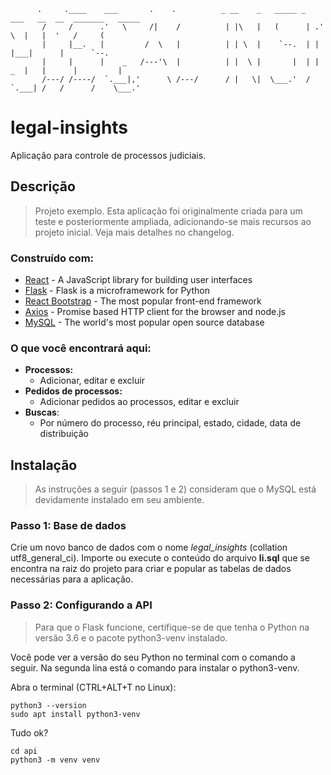 ```
      .     .____    ___       .    .          _ __    _   _____ _   ___   __  __  _______   _____
       /     /      .'   \     /|    /          | |\   |   (      | .'   \  |   |  '   /     (     
       |     |__.   |         /  \   |          | | \  |    `--.  | |       |___|      |      `--. 
       |     |      |    _   /---'\  |          | |  \ |       |  | |    _  |   |      |         | 
       /---/ /----/  `.___|,'      \ /---/      / |   \|  \___.'  /  `.___| /   /      /    \___.' 
```                                                                                             
# legal-insights
Aplicação para controle de processos judiciais.

## Descrição
> Projeto exemplo. Esta aplicação foi originalmente criada para um teste e posteriormente ampliada, adicionando-se mais recursos ao projeto inicial. Veja mais detalhes no changelog.

### Construído com:

* [React](https://reactjs.org/) - A JavaScript library for building user interfaces
* [Flask](http://flask.pocoo.org/) - Flask is a microframework for Python
* [React Bootstrap](https://react-bootstrap.github.io/) - The most popular front-end framework
* [Axios](https://github.com/axios/axios) - Promise based HTTP client for the browser and node.js
* [MySQL](https://www.mysql.com/) -  The world's most popular open source database

### O que você encontrará aqui:
* **Processos:**
  * Adicionar, editar e excluir
* **Pedidos de processos:**
  * Adicionar pedidos ao processos, editar e excluir
* **Buscas**:
  * Por número do processo, réu principal, estado, cidade, data de distribuição

## Instalação
> As instruções a seguir (passos 1 e 2) consideram que o MySQL está devidamente instalado em seu ambiente.
### Passo 1: Base de dados
Crie um novo banco de dados com o nome *legal_insights* (collation utf8_general_ci).
Importe ou execute o conteúdo do arquivo **li.sql** que se encontra na raiz do projeto para criar e popular as tabelas de dados necessárias para a aplicação.
### Passo 2: Configurando a API
> Para que o Flask funcione, certifique-se de que tenha o Python na versão 3.6 e o pacote python3-venv instalado.

Você pode ver a versão do seu Python no terminal com o comando a seguir. Na segunda lina está o comando para instalar o python3-venv.

Abra o terminal (CTRL+ALT+T no Linux):
```
python3 --version
sudo apt install python3-venv
```

Tudo ok?
```
cd api
python3 -m venv venv
```

